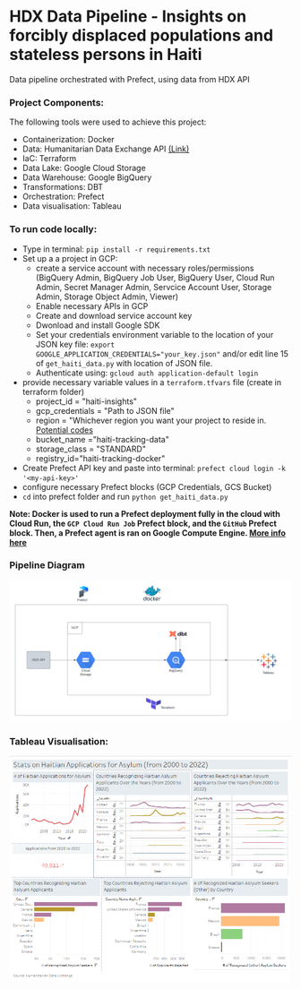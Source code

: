 # HDX Data Pipeline - Insights on forcibly displaced populations and stateless persons in Haiti
Data pipeline orchestrated with Prefect, using data from HDX API

### Project Components:
The following tools were used to achieve this project:

- Containerization: Docker
- Data: Humanitarian Data Exchange API [(Link)](https://hdx-python-api.readthedocs.io/en/latest/)
- IaC: Terraform
- Data Lake: Google Cloud Storage
- Data Warehouse: Google BigQuery
- Transformations: DBT
- Orchestration: Prefect
- Data visualisation: Tableau

### To run code locally:
   - Type in terminal: `pip install -r requirements.txt`
   - Set up a a project in GCP:
     - create a service account with necessary roles/permissions (BigQuery Admin, BigQuery Job User, BigQuery User, Cloud Run Admin, Secret Manager Admin, Servcice Account User, Storage Admin, Storage Object Admin, Viewer)
     - Enable necessary APIs in GCP
     - Create and download service account key
     - Dwonload and install Google SDK
     - Set your credentials environment variable to the location of your JSON key file: `export GOOGLE_APPLICATION_CREDENTIALS="your_key.json"` and/or edit line 15 of `get_haiti_data.py` with location of JSON file.
     - Authenticate using: `gcloud auth application-default login`
   - provide necessary variable values in a `terraform.tfvars` file (create in terraform folder)
     -   project_id = "haiti-insights"
     -   gcp_credentials = "Path to JSON file"
     -   region = "Whichever region you want your project to reside in. [Potential codes](https://cloud.google.com/compute/docs/regions-zones)
     -   bucket_name ="haiti-tracking-data"
     -   storage_class = "STANDARD"
     -   registry_id="haiti-tracking-docker"
   - Create Prefect API key and paste into terminal: `prefect cloud login -k '<my-api-key>'` 
   - configure necessary Prefect blocks (GCP Credentials, GCS Bucket)
   - `cd` into prefect folder and run `python get_haiti_data.py`

**Note: Docker is used to run a Prefect deployment fully in the cloud with Cloud Run, the `GCP Cloud Run Job` Prefect block, and the `GitHub` Prefect block. Then, a Prefect agent is ran on Google Compute Engine. [More info here](https://medium.com/@ryanelamb/a-data-engineering-project-with-prefect-docker-terraform-google-cloudrun-bigquery-and-streamlit-3fc6e08b9398)**


### Pipeline Diagram
![](misc/pipeline-architecture.png)

### Tableau Visualisation:
![](misc/tableau-dashboard.png)
